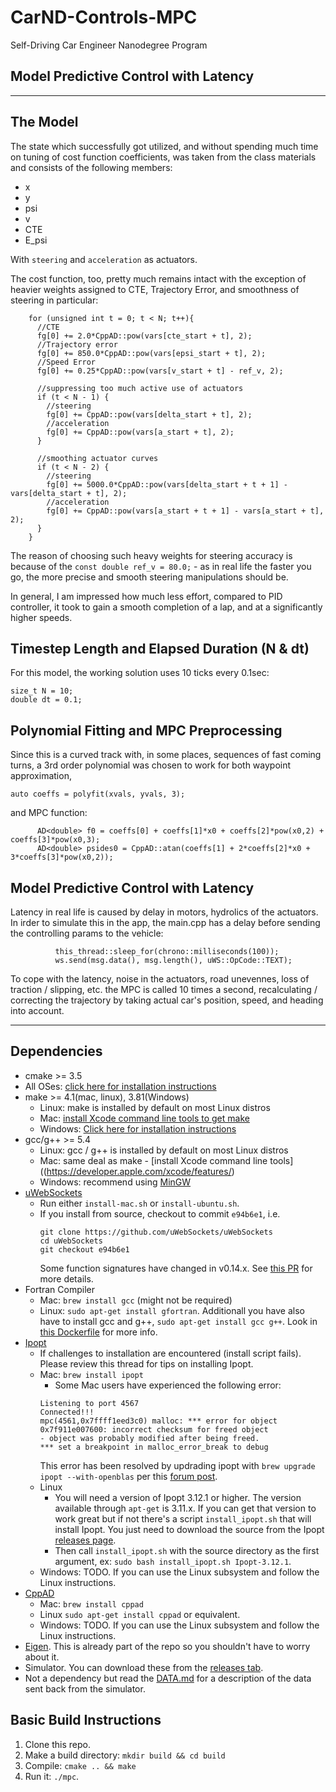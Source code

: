 # CarND-Controls-MPC
Self-Driving Car Engineer Nanodegree Program

## Model Predictive Control with Latency


---

## The Model
The state which successfully got utilized, and without spending much time on tuning of cost function coefficients, was taken from the class materials and consists of the following members:
- x
- y
- psi
- v
- CTE
- E_psi

With `steering` and `acceleration` as actuators.

The cost function, too, pretty much remains intact with the exception of heavier weights assigned to CTE, Trajectory Error, and smoothness of steering in particular:

```
    for (unsigned int t = 0; t < N; t++){
      //CTE
      fg[0] += 2.0*CppAD::pow(vars[cte_start + t], 2);
      //Trajectory error
      fg[0] += 850.0*CppAD::pow(vars[epsi_start + t], 2);
      //Speed Error
      fg[0] += 0.25*CppAD::pow(vars[v_start + t] - ref_v, 2);    
      
      //suppressing too much active use of actuators
      if (t < N - 1) {
        //steering
        fg[0] += CppAD::pow(vars[delta_start + t], 2);
        //acceleration
        fg[0] += CppAD::pow(vars[a_start + t], 2);
      }
      
      //smoothing actuator curves
      if (t < N - 2) {
        //steering
        fg[0] += 5000.0*CppAD::pow(vars[delta_start + t + 1] - vars[delta_start + t], 2);
        //acceleration
        fg[0] += CppAD::pow(vars[a_start + t + 1] - vars[a_start + t], 2);    
      }
    }
```

The reason of choosing such heavy weights for steering accuracy is because of the `const double ref_v = 80.0;` - as in real life the faster you go, the more precise and smooth steering manipulations should be.

In general, I am impressed how much less effort, compared to PID controller, it took to gain a smooth completion of a lap, and at a significantly higher speeds.

## Timestep Length and Elapsed Duration (N & dt)

For this model, the working solution uses 10 ticks every 0.1sec:
```
size_t N = 10;
double dt = 0.1;
```

## Polynomial Fitting and MPC Preprocessing

Since this is a curved track with, in some places, sequences of fast coming turns, a 3rd order polynomial was chosen to work for both waypoint approximation, 

```
auto coeffs = polyfit(xvals, yvals, 3);
```
and MPC function:
```
      AD<double> f0 = coeffs[0] + coeffs[1]*x0 + coeffs[2]*pow(x0,2) + coeffs[3]*pow(x0,3);
      AD<double> psides0 = CppAD::atan(coeffs[1] + 2*coeffs[2]*x0 + 3*coeffs[3]*pow(x0,2));
```

## Model Predictive Control with Latency

Latency in real life is caused by delay in motors, hydrolics of the actuators. In irder to simulate this in the app, the main.cpp has a delay before sending the controlling params to the vehicle:
```
          this_thread::sleep_for(chrono::milliseconds(100));
          ws.send(msg.data(), msg.length(), uWS::OpCode::TEXT);
```

To cope with the latency, noise in the actuators, road unevennes, loss of traction / slipping, etc. the MPC is called 10 times a second, recalculating / correcting the trajectory by taking actual car's position, speed, and heading into account. 

---

## Dependencies

* cmake >= 3.5
 * All OSes: [click here for installation instructions](https://cmake.org/install/)
* make >= 4.1(mac, linux), 3.81(Windows)
  * Linux: make is installed by default on most Linux distros
  * Mac: [install Xcode command line tools to get make](https://developer.apple.com/xcode/features/)
  * Windows: [Click here for installation instructions](http://gnuwin32.sourceforge.net/packages/make.htm)
* gcc/g++ >= 5.4
  * Linux: gcc / g++ is installed by default on most Linux distros
  * Mac: same deal as make - [install Xcode command line tools]((https://developer.apple.com/xcode/features/)
  * Windows: recommend using [MinGW](http://www.mingw.org/)
* [uWebSockets](https://github.com/uWebSockets/uWebSockets)
  * Run either `install-mac.sh` or `install-ubuntu.sh`.
  * If you install from source, checkout to commit `e94b6e1`, i.e.
    ```
    git clone https://github.com/uWebSockets/uWebSockets 
    cd uWebSockets
    git checkout e94b6e1
    ```
    Some function signatures have changed in v0.14.x. See [this PR](https://github.com/udacity/CarND-MPC-Project/pull/3) for more details.
* Fortran Compiler
  * Mac: `brew install gcc` (might not be required)
  * Linux: `sudo apt-get install gfortran`. Additionall you have also have to install gcc and g++, `sudo apt-get install gcc g++`. Look in [this Dockerfile](https://github.com/udacity/CarND-MPC-Quizzes/blob/master/Dockerfile) for more info.
* [Ipopt](https://projects.coin-or.org/Ipopt)
  * If challenges to installation are encountered (install script fails).  Please review this thread for tips on installing Ipopt.
  * Mac: `brew install ipopt`
       +  Some Mac users have experienced the following error:
       ```
       Listening to port 4567
       Connected!!!
       mpc(4561,0x7ffff1eed3c0) malloc: *** error for object 0x7f911e007600: incorrect checksum for freed object
       - object was probably modified after being freed.
       *** set a breakpoint in malloc_error_break to debug
       ```
       This error has been resolved by updrading ipopt with
       ```brew upgrade ipopt --with-openblas```
       per this [forum post](https://discussions.udacity.com/t/incorrect-checksum-for-freed-object/313433/19).
  * Linux
    * You will need a version of Ipopt 3.12.1 or higher. The version available through `apt-get` is 3.11.x. If you can get that version to work great but if not there's a script `install_ipopt.sh` that will install Ipopt. You just need to download the source from the Ipopt [releases page](https://www.coin-or.org/download/source/Ipopt/).
    * Then call `install_ipopt.sh` with the source directory as the first argument, ex: `sudo bash install_ipopt.sh Ipopt-3.12.1`. 
  * Windows: TODO. If you can use the Linux subsystem and follow the Linux instructions.
* [CppAD](https://www.coin-or.org/CppAD/)
  * Mac: `brew install cppad`
  * Linux `sudo apt-get install cppad` or equivalent.
  * Windows: TODO. If you can use the Linux subsystem and follow the Linux instructions.
* [Eigen](http://eigen.tuxfamily.org/index.php?title=Main_Page). This is already part of the repo so you shouldn't have to worry about it.
* Simulator. You can download these from the [releases tab](https://github.com/udacity/self-driving-car-sim/releases).
* Not a dependency but read the [DATA.md](./DATA.md) for a description of the data sent back from the simulator.


## Basic Build Instructions


1. Clone this repo.
2. Make a build directory: `mkdir build && cd build`
3. Compile: `cmake .. && make`
4. Run it: `./mpc`.
